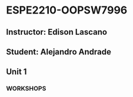 # ESPE2210-OOPSW7996
## Instructor: Edison Lascano
## Student: Alejandro Andrade
## Unit 1
### WORKSHOPS 

